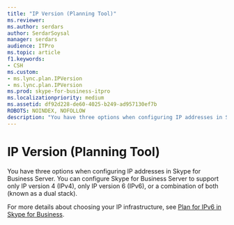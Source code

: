 ```yaml
---
title: "IP Version (Planning Tool)"
ms.reviewer: 
ms.author: serdars
author: SerdarSoysal
manager: serdars
audience: ITPro
ms.topic: article
f1.keywords:
- CSH
ms.custom:
- ms.lync.plan.IPVersion
- ms.lync.plan.IPVersion
ms.prod: skype-for-business-itpro
ms.localizationpriority: medium
ms.assetid: df92d228-de60-4025-b249-ad957130ef7b
ROBOTS: NOINDEX, NOFOLLOW
description: "You have three options when configuring IP addresses in Skype for Business Server. You can configure Skype for Business Server to support only IP version 4 (IPv4), only IP version 6 (IPv6), or a combination of both (known as a dual stack)."
---
```


# IP Version (Planning Tool)
 
You have three options when configuring IP addresses in Skype for Business Server. You can configure Skype for Business Server to support only IP version 4 (IPv4), only IP version 6 (IPv6), or a combination of both (known as a dual stack).
  
For more details about choosing your IP infrastructure, see [Plan for IPv6 in Skype for Business](../../../plan-your-deployment/network-requirements/ipv6.md).
  

